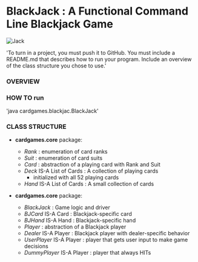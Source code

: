 # BlackJack : A Functional Command Line Blackjack Game

![Jack](https://upload.wikimedia.org/wikipedia/commons/5/5e/Poker-sm-214-Js.png)

'To turn in a project, you must push it to GitHub. You must include a README.md that describes how to run your program. Include an overview of the class structure you chose to use.'

### OVERVIEW

### HOW TO run
'java cardgames.blackjac.BlackJack'

### CLASS STRUCTURE
- **cardgames.core** package:
  - *Rank* : enumeration of card ranks
  - *Suit* : enumeration of card suits
  - *Card* : abstraction of a playing card with Rank and Suit
  - *Deck* IS-A List of Cards : A collection of playing cards
    - initialized with all 52 playing cards
  - *Hand* IS-A List of Cards : A small collection of cards

- **cardgames.core** package:
  - *BlackJack* : Game logic and driver
  - *BJCard* IS-A Card : Blackjack-specific card
  - *BJHand* IS-A Hand : Blackjack-specific hand
  - *Player* : abstraction of a Blackjack player
  - *Dealer* IS-A Player : Blackjack player with dealer-specific behavior
  - *UserPlayer* IS-A Player : player that gets user input to make game decisions
  - *DummyPlayer* IS-A Player : player that always HITs
